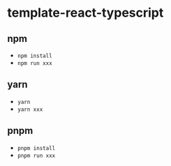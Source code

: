 # template-react-typescript

## npm

- `npm install` 
- `npm run xxx`


## yarn

- `yarn` 
- `yarn xxx`

## pnpm

- `pnpm install` 
- `pnpm run xxx`